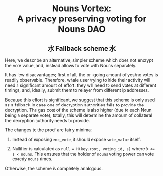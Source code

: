 # <div align="center">Nouns Vortex: <br/>A privacy preserving voting for Nouns DAO</div>

## <div align="center">水 Fallback scheme 水</div>

Here, we describe an alternative, simpler scheme which does not encrypt the vote value, and, instead allows to vote with Nouns separately.

It has few disadvantages; first of all, the on-going amount of yes/no votes is readily observable. Therefore, whale user trying to hide their activity will need a significant amount of effort: they will need to send votes at different timings, and, ideally, submit them to relayer from different ip addresses.

Because this effort is significant, we suggest that this scheme is only used as a fallback in case one of decryption authorities fails to provide the decryption. The gas cost of the scheme is also higher (due to each Noun being a separate vote); totally, this will determine the amount of collateral the decryption authority needs to provide.

The changes to the proof are fairly minimal:

1) Instead of exposing ``enc_vote``, it should expose ``vote_value`` itself.

2) Nullifier is calculated as ``null = H(key.root, voting_id, s)`` where ``0 <= s < nouns``. This ensures that the holder of ``nouns`` voting power can vote exactly ``nouns`` times.

Otherwise, the scheme is completely analogous.